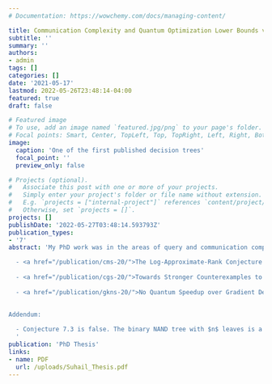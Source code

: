 ```yaml
---
# Documentation: https://wowchemy.com/docs/managing-content/

title: Communication Complexity and Quantum Optimization Lower Bounds via Query Complexity
subtitle: ''
summary: ''
authors:
- admin
tags: []
categories: []
date: '2021-05-17'
lastmod: 2022-05-26T23:48:14-04:00
featured: true
draft: false

# Featured image
# To use, add an image named `featured.jpg/png` to your page's folder.
# Focal points: Smart, Center, TopLeft, Top, TopRight, Left, Right, BottomLeft, Bottom, BottomRight.
image:
  caption: 'One of the first published decision trees'
  focal_point: ''
  preview_only: false

# Projects (optional).
#   Associate this post with one or more of your projects.
#   Simply enter your project's folder or file name without extension.
#   E.g. `projects = ["internal-project"]` references `content/project/deep-learning/index.md`.
#   Otherwise, set `projects = []`.
projects: []
publishDate: '2022-05-27T03:48:14.593793Z'
publication_types:
- '7'
abstract: 'My PhD work was in the areas of query and communication complexity. These complexity models have a rich background connecting them to each other, to polynomials, to matrices, and they also serve as practical abstractions for various computing paradigms. In this thesis we provide more insight into these connections. The work in this thesis comes from three published papers:

  - <a href="/publication/cms-20/">The Log-Approximate-Rank Conjecture Is False</a>, with Arkadev Chattopadhyay and Nikhil S. Mande: There are numerous neat connections between communication protocols and matrix ranks/norms. We show that certain conjectured connections between randomized communication protocols and approximate rank/matrix norms do not hold.
  
  - <a href="/publication/cgs-20/">Towards Stronger Counterexamples to the Log-Approximate-Rank Conjecture</a>, with Arkadev Chattopadhyay and Ankit Garg: We look at some simple functions arising from a combinatorial structure known as subspace designs. We show evidence that these simple functions are hard to compute. The simplicity of the functions and the conjectured hardness are even more glaringly at odds with each other than in the function presented in the previous work. We put forth a fundamental conjecture about subspaces that would prove the conjectured hardness if true.
  
  - <a href="/publication/gkns-20/">No Quantum Speedup over Gradient Descent for Non-Smooth Convex Optimization</a>, with Ankit Garg, Robin Kothari and Praneeth Netrapalli: Optimization algorithms are often black-box algorithms, looking at the outputs of the functions they are trying to optimize rather than looking at the inner workings of the function. This abstraction of a black-box algorithm is captured by query complexity. The well-known Gradient Descent is a black-box algorithm that is provably optimal for the task of non-smooth convex optimization. Using known techniques in quantum query complexity, we are able to show that Gradient Descent can not be improved upon by a quantum black-box algorithm. This is in contrast to other quantum black-box algorithms such as Grover''s search and Shor''s period finding algorithm which show significant speedups.
  
  
Addendum:

  - Conjecture 7.3 is false. The binary NAND tree with $n$ leaves is a function that has $\\Omega(n)$ subspace decision tree depth (witnessed by a lower bound of $2^{\\Omega(n)}$ on the $L_1$ norm of the Fourier coefficients of $f$), but has a randomized protocol (not even using parities) that is polynomially more efficient (see for instance <a href="https://www.math.ias.edu/~avi/PUBLICATIONS/MYPAPERS/SW86/SW86.pdf">Probabilistic boolean decision trees and the complexity of evaluating game trees</a>, Saks and Wigderson ''86 [Example 1.1]). Thanks to Swagato Sanyal for pointing this out.
  '
publication: 'PhD Thesis'
links:
- name: PDF
  url: /uploads/Suhail_Thesis.pdf
---
```

